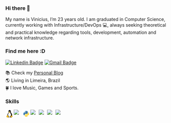 ### Hi there 👋

My name is Vinicius, I’m 23 years old. I am graduated in Computer Science, currently working with Infrastructure/DevOps :computer:, always seeking theoretical and practical knowledge regarding tools, development, automation and network infrastructure.

### Find me here :D
[![Linkedin Badge](https://img.shields.io/badge/-ViniciusOliveira-blue?style=flat-square&logo=Linkedin&logoColor=white&link=https://www.linkedin.com/in/pirodriguees)](https://www.linkedin.com/in/pirodriguees/)
[![Gmail Badge](https://img.shields.io/badge/-vinicius.rodriguesrdo@gmail.com-c14438?style=flat-square&logo=Gmail&logoColor=white&link=mailto:vinicius.rodriguesrdo@gmail.com)](mailto:vinicius.rodriguesrdo@gmail.com)

📚 Check my [Personal Blog](https://vinicius-deoliveira.github.io/)           
:earth_americas: Living in Limeira, Brazil      
:four_leaf_clover: I love Music, Games and Sports.

### Skills ###
<img align="left" width="26px" src="https://raw.githubusercontent.com/github/explore/80688e429a7d4ef2fca1e82350fe8e3517d3494d/topics/linux/linux.png" />
<img align="left" width="26px" src="https://www.docker.com/sites/default/files/d8/2019-07/Moby-logo.png" />
<img align="left" width="26px" src="https://raw.githubusercontent.com/github/explore/80688e429a7d4ef2fca1e82350fe8e3517d3494d/topics/python/python.png" />
<img align="left" width="26px" src="https://jbasoftware.com/assets/img/software/grafana.png" />
<img align="left" width="26px" src="https://encrypted-tbn0.gstatic.com/images?q=tbn%3AANd9GcSTgvm2rpK_6mpDdpnwb0eCeSaRl-Ds43sg7A&usqp=CAU" />
<img align="left" width="26px" src="https://w7.pngwing.com/pngs/545/964/png-transparent-windows-multipoint-server-windows-server-2012-microsoft-computer-servers-microsoft-computer-logo-windows-thumbnail.png" />
<img align="left" width="26px" src="https://mpng.subpng.com/20180413/oyw/kisspng-ansible-g2-technology-group-red-hat-organization-c-magic-circle-5ad07018670321.713204611523609624422.jpg" />      
